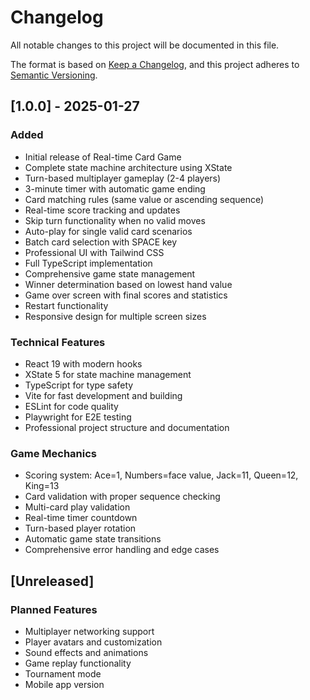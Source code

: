 # Changelog

All notable changes to this project will be documented in this file.

The format is based on [Keep a Changelog](https://keepachangelog.com/en/1.0.0/),
and this project adheres to [Semantic Versioning](https://semver.org/spec/v2.0.0.html).

## [1.0.0] - 2025-01-27

### Added
- Initial release of Real-time Card Game
- Complete state machine architecture using XState
- Turn-based multiplayer gameplay (2-4 players)
- 3-minute timer with automatic game ending
- Card matching rules (same value or ascending sequence)
- Real-time score tracking and updates
- Skip turn functionality when no valid moves
- Auto-play for single valid card scenarios
- Batch card selection with SPACE key
- Professional UI with Tailwind CSS
- Full TypeScript implementation
- Comprehensive game state management
- Winner determination based on lowest hand value
- Game over screen with final scores and statistics
- Restart functionality
- Responsive design for multiple screen sizes

### Technical Features
- React 19 with modern hooks
- XState 5 for state machine management
- TypeScript for type safety
- Vite for fast development and building
- ESLint for code quality
- Playwright for E2E testing
- Professional project structure and documentation

### Game Mechanics
- Scoring system: Ace=1, Numbers=face value, Jack=11, Queen=12, King=13
- Card validation with proper sequence checking
- Multi-card play validation
- Real-time timer countdown
- Turn-based player rotation
- Automatic game state transitions
- Comprehensive error handling and edge cases

## [Unreleased]

### Planned Features
- Multiplayer networking support
- Player avatars and customization
- Sound effects and animations
- Game replay functionality
- Tournament mode
- Mobile app version
